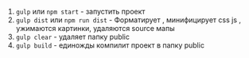 1. `gulp` или `npm start` - запустить проект
2. `gulp dist` или `npm run dist` - Форматирует , минифицирует css js , ужимаются картинки, удаляются source мапы
3. `gulp clear` - удаляет папку public
4. `gulp build` - единожды компилит проект в папку public
